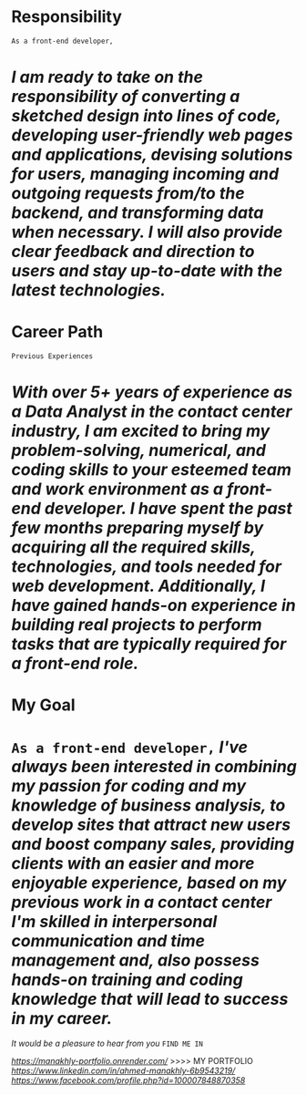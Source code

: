 # Responsibility
`As a front-end developer,`

*I am ready to take on the responsibility of converting a sketched design into lines of code, developing user-friendly web pages and applications, devising solutions for users, managing incoming and outgoing requests from/to the backend, and transforming data when necessary. I will also provide clear feedback and direction to users and stay up-to-date with the latest technologies.*
===============================================
# Career Path
`Previous Experiences` 

*With over 5+ years of experience as a Data Analyst in the contact center industry, I am excited to bring my problem-solving, numerical, and coding skills to your esteemed team and work environment as a front-end developer. I have spent the past few months preparing myself by acquiring all the required skills, technologies, and tools needed for web development. Additionally, I have gained hands-on experience in building real projects to perform tasks that are typically required for a front-end role.*
===============================================
# My Goal
`As a front-end developer,`
*I've always been interested in combining my passion for coding and my knowledge of business analysis, to develop sites that attract new users and boost company sales, providing clients with an easier and more enjoyable experience, based on my previous work in a contact center I'm skilled in interpersonal communication and time management and, also possess hands-on training and coding knowledge that will lead to success in my career.*
============
*It would be a pleasure to hear from you*
`FIND ME IN`

*https://manakhly-portfolio.onrender.com/* >>>> MY PORTFOLIO
*https://www.linkedin.com/in/ahmed-manakhly-6b9543219/*
*https://www.facebook.com/profile.php?id=100007848870358*
